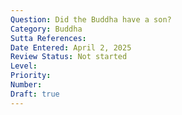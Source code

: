 ```yaml
---
Question: Did the Buddha have a son?
Category: Buddha
Sutta References:
Date Entered: April 2, 2025
Review Status: Not started
Level: 
Priority: 
Number: 
Draft: true
---
```

